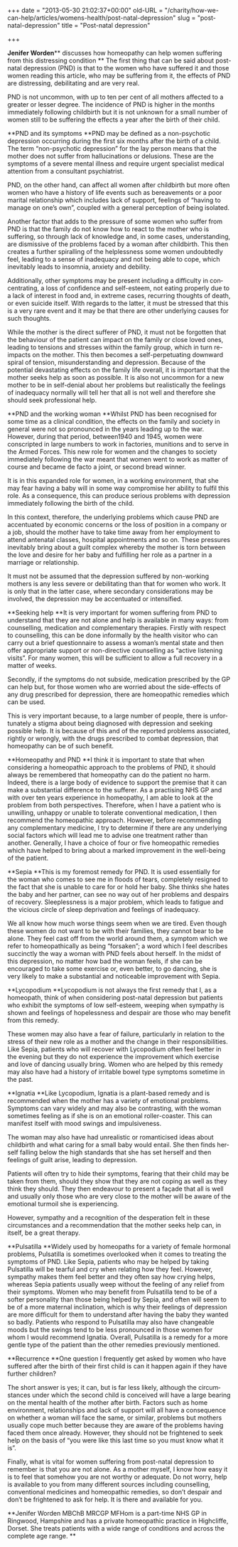+++
date = "2013-05-30 21:02:37+00:00"
old-URL = "/charity/how-we-can-help/articles/womens-health/post-natal-depression"
slug = "post-natal-depression"
title = "Post-natal depression"

+++

**Jenifer Worden**** discusses how homeopathy can help women suffering from this distressing condition
**
The first thing that can be said about post-natal depression (PND) is that to the women who have suffered it and those women reading this article, who may be suffering from it, the effects of PND are distressing, debilitating and are very real.

PND is not uncommon, with up to ten per cent of all mothers affected to a greater or lesser degree. The incidence of PND is higher in the months imme­diately following childbirth but it is not unknown for a small number of women still to be suffering the effects a year after the birth of their child.

**PND and its symptoms
**PND may be defined as a non-psychotic depression occurring during the first six months after the birth of a child. The term “non-psychotic depression” for the lay person means that the mother does not suffer from hallucinations or delusions. These are the symptoms of a severe mental illness and require urgent specialist medical attention from a con­sultant psychiatrist.

PND, on the other hand, can affect all women after childbirth but more often women who have a history of life events such as bereavements or a poor marital relationship which includes lack of support, feelings of “having to manage on one’s own”, coupled with a general perception of being isolated.

Another factor that adds to the pres­sure of some women who suffer from PND is that the family do not know how to react to the mother who is suffering, so through lack of knowledge and, in some cases, understanding, are dismis­sive of the problems faced by a woman after childbirth. This then creates a fur­ther spiralling of the helplessness some women undoubtedly feel, leading to a sense of inadequacy and not being able to cope, which inevitably leads to in­somnia, anxiety and debility.

Additionally, other symptoms may be present including a difficulty in con­centrating, a loss of confidence and self-esteem, not eating properly due to a lack of interest in food and, in extreme cases, recurring thoughts of death, or even suicide itself. With regards to the latter, it must be stressed that this is a very rare event and it may be that there are other underlying causes for such thoughts.

While the mother is the direct suff­erer of PND, it must not be forgotten that the behaviour of the patient can impact on the family or close loved ones, leading to tensions and stresses within the family group, which in turn re-impacts on the mother. This then becomes a self-perpetuating downward spiral of tension, misunderstanding and depres­sion. Because of the potential devastat­ing effects on the family life overall, it is important that the mother seeks help as soon as possible. It is also not uncommon for a new mother to be in self-denial about her problems but realistically the feelings of inadequacy normally will tell her that all is not well and therefore she should seek professional help.

**PND and the working woman
**Whilst PND has been recognised for some time as a clinical condition, the effects on the family and society in gen­eral were not so pronounced in the years leading up to the war. However, dur­ing that period, between1940 and 1945, women were conscripted in large num­bers to work in factories, munitions and to serve in the Armed Forces. This new role for women and the changes to society immediately following the war meant that women went to work as mat­ter of course and became de facto a joint, or second bread winner.

It is in this expanded role for women, in a working environment, that she may fear having a baby will in some way compromise her ability to fulfil this role. As a consequence, this can produce seri­ous problems with depression immedi­ately following the birth of the child.

In this context, therefore, the under­lying problems which cause PND are accentuated by economic concerns or the loss of position in a company or a job, should the mother have to take time away from her employment to attend ante­natal classes, hospital appointments and so on. These pressures inevitably bring about a guilt complex whereby the mother is torn between the love and desire for her baby and fulfilling her role as a part­ner in a marriage or relationship.

It must not be assumed that the depression suffered by non-working mothers is any less severe or debilitat­ing than that for women who work. It is only that in the latter case, where sec­ondary considerations may be involved, the depression may be accentuated or intensified.

**Seeking help
**It is very important for women suffer­ing from PND to understand that they are not alone and help is available in many ways: from counselling, medica­tion and complementary therapies. Firstly with respect to counselling, this can be done informally by the health visitor who can carry out a brief ques­tionnaire to assess a woman’s mental state and then offer appropriate support or non-directive counselling as “active listening visits”. For many women, this will be sufficient to allow a full recov­ery in a matter of weeks.

Secondly, if the symptoms do not subside, medication prescribed by the GP can help but, for those women who are worried about the side-effects of any drug prescribed for depression, there are homeopathic remedies which can be used.

This is very important because, to a large number of people, there is unfor­tunately a stigma about being diagnosed with depression and seeking possible help. It is because of this and of the reported problems associated, rightly or wrongly, with the drugs prescribed to combat depression, that homeopathy can be of such benefit.

**Homeopathy and PND
**I think it is important to state that when considering a homeopathic approach to the problems of PND, it should always be remembered that homeopathy can do the patient no harm. Indeed, there is a large body of evidence to support the premise that it can make a substantial difference to the sufferer. As a practis­ing NHS GP and with over ten years experience in homeopathy, I am able to look at the problem from both perspect­ives. Therefore, when I have a patient who is unwilling, unhappy or unable to tolerate conventional medication, I then recommend the homeopathic approach. However, before recommending any complementary medicine, I try to deter­mine if there are any underlying social factors which will lead me to advise one treatment rather than another. Generally, I have a choice of four or five homeo­pathic remedies which have helped to bring about a marked improvement in the well-being of the patient.

**Sepia
**This is my foremost remedy for PND. It is used essentially for the woman who comes to see me in floods of tears, com­pletely resigned to the fact that she is unable to care for or hold her baby. She thinks she hates the baby and her part­ner, can see no way out of her problems and despairs of recovery. Sleeplessness is a major problem, which leads to fatigue and the vicious circle of sleep deprivation and feelings of inadequacy.

We all know how much worse things seem when we are tired. Even though these women do not want to be with their families, they cannot bear to be alone. They feel cast off from the world around them, a symptom which we refer to homeopathically as being “forsaken”; a word which I feel describes succinctly the way a woman with PND feels about herself. In the midst of this depression, no matter how bad the woman feels, if she can be encouraged to take some exercise or, even better, to go dancing, she is very likely to make a substantial and noticeable improvement with Sepia.

**Lycopodium
**Lycopodium is not always the first rem­edy that I, as a homeopath, think of when considering post-natal depression but patients who exhibit the symptoms of low self-esteem, weeping when sym­pathy is shown and feelings of hope­lessness and despair are those who may benefit from this remedy.

These women may also have a fear of failure, particularly in relation to the stress of their new role as a mother and the change in their responsibilities. Like Sepia, patients who will recover with Lycopodium often feel better in the evening but they do not experience the improvement which exercise and love of dancing usually bring. Women who are helped by this remedy may also have had a history of irritable bowel type symptoms sometime in the past.

**Ignatia
**Like Lycopodium, Ignatia is a plant-based remedy and is recommended when the mother has a variety of emotional problems. Symptoms can vary widely and may also be contrasting, with the woman sometimes feeling as if she is on an emotional roller-coaster. This can manifest itself with mood swings and impulsiveness.

The woman may also have had unrealistic or romanticised ideas about childbirth and what caring for a small baby would entail. She then finds her­self falling below the high standards that she has set herself and then feelings of guilt arise, leading to depression.

Patients will often try to hide their symptoms, fearing that their child may be taken from them, should they show that they are not coping as well as they think they should. They then endeavour to present a façade that all is well and usually only those who are very close to the mother will be aware of the emotional turmoil she is experiencing.

However, sympathy and a recog­nition of the desperation felt in these circumstances and a recommendation that the mother seeks help can, in itself, be a great therapy.

**Pulsatilla
**Widely used by homeopaths for a vari­ety of female hormonal problems, Pulsatilla is sometimes overlooked when it comes to treating the symptoms of PND. Like Sepia, patients who may be helped by taking Pulsatilla will be tear­ful and cry when relating how they feel. However, sympathy makes them feel bet­ter and they often say how crying helps, whereas Sepia patients usually weep without the feeling of any relief from their symptoms. Women who may bene­fit from Pulsatilla tend to be of a softer personality than those being helped by Sepia, and often will seem to be of a more maternal inclination, which is why their feelings of depression are more dif­ficult for them to understand after hav­ing the baby they wanted so badly. Patients who respond to Pulsatilla may also have changeable moods but the swings tend to be less pronounced in those women for whom I would re­commend Ignatia. Overall, Pulsatilla is a remedy for a more gentle type of the patient than the other remedies previ­ously mentioned.

**Recurrence
**One question I frequently get asked by women who have suffered after the birth of their first child is can it happen again if they have further children?

The short answer is yes; it can, but is far less likely, although the circum­stances under which the second child is conceived will have a large bearing on the mental health of the mother after birth. Factors such as home environ­ment, relationships and lack of support will all have a consequence on whether a woman will face the same, or similar, problems but mothers usually cope much better because they are aware of the problems having faced them once already. However, they should not be frightened to seek help on the basis of “you were like this last time so you must know what it is”.

Finally, what is vital for women suffering from post-natal depression to remember is that you are not alone. As a mother myself, I know how easy it is to feel that somehow you are not wor­thy or adequate. Do not worry, help is available to you from many different sources including counselling, conven­tional medicines and homeopathic reme­dies, so don’t despair and don’t be frightened to ask for help. It is there and available for you.

**Jenifer Worden MBChB MRCGP MFHom is a part-time NHS GP in Ringwood, Hampshire and has a private homeopathic practice in Highcliffe, Dorset. She treats patients with a wide range of conditions and across the complete age range.
**
